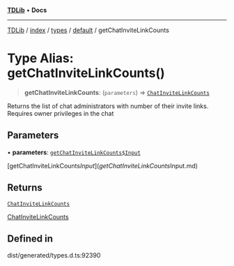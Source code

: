 [**TDLib**](../../../../../../README.md) • **Docs**

***

[TDLib](../../../../../../modules.md) / [index](../../../../../README.md) / [types](../../../README.md) / [default](../README.md) / getChatInviteLinkCounts

# Type Alias: getChatInviteLinkCounts()

> **getChatInviteLinkCounts**: (`parameters`) => [`ChatInviteLinkCounts`](ChatInviteLinkCounts-1.md)

Returns the list of chat administrators with number of their invite links. Requires owner privileges in the chat

## Parameters

• **parameters**: [`getChatInviteLinkCounts$Input`](getChatInviteLinkCounts$Input.md)

[getChatInviteLinkCounts$Input](getChatInviteLinkCounts$Input.md)

## Returns

[`ChatInviteLinkCounts`](ChatInviteLinkCounts-1.md)

[ChatInviteLinkCounts](ChatInviteLinkCounts-1.md)

## Defined in

dist/generated/types.d.ts:92390
